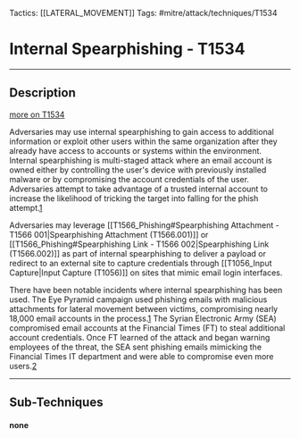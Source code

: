 Tactics: [[LATERAL_MOVEMENT]]
Tags: #mitre/attack/techniques/T1534  

# Internal Spearphishing - T1534
---
## Description
[more on T1534](https://attack.mitre.org/techniques/T1534)

Adversaries may use internal spearphishing to gain access to additional information or exploit other users within the same organization after they already have access to accounts or systems within the environment. Internal spearphishing is multi-staged attack where an email account is owned either by controlling the user's device with previously installed malware or by compromising the account credentials of the user. Adversaries attempt to take advantage of a trusted internal account to increase the likelihood of tricking the target into falling for the phish attempt.[1](https://blog.trendmicro.com/phishing-starts-inside/)

Adversaries may leverage [[T1566_Phishing#Spearphishing Attachment - T1566 001|Spearphishing Attachment (T1566.001)]] or [[T1566_Phishing#Spearphishing Link - T1566 002|Spearphishing Link (T1566.002)]] as part of internal spearphishing to deliver a payload or redirect to an external site to capture credentials through [[T1056_Input Capture|Input Capture (T1056)]] on sites that mimic email login interfaces.

There have been notable incidents where internal spearphishing has been used. The Eye Pyramid campaign used phishing emails with malicious attachments for lateral movement between victims, compromising nearly 18,000 email accounts in the process.[1](https://blog.trendmicro.com/phishing-starts-inside/) The Syrian Electronic Army (SEA) compromised email accounts at the Financial Times (FT) to steal additional account credentials. Once FT learned of the attack and began warning employees of the threat, the SEA sent phishing emails mimicking the Financial Times IT department and were able to compromise even more users.[2](https://labs.ft.com/2013/05/a-sobering-day/?mhq5j=e6)

---
## Sub-Techniques

#### none
